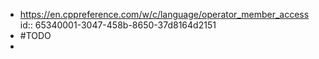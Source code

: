 - https://en.cppreference.com/w/c/language/operator_member_access
  id:: 65340001-3047-458b-8650-37d8164d2151
- #TODO
-